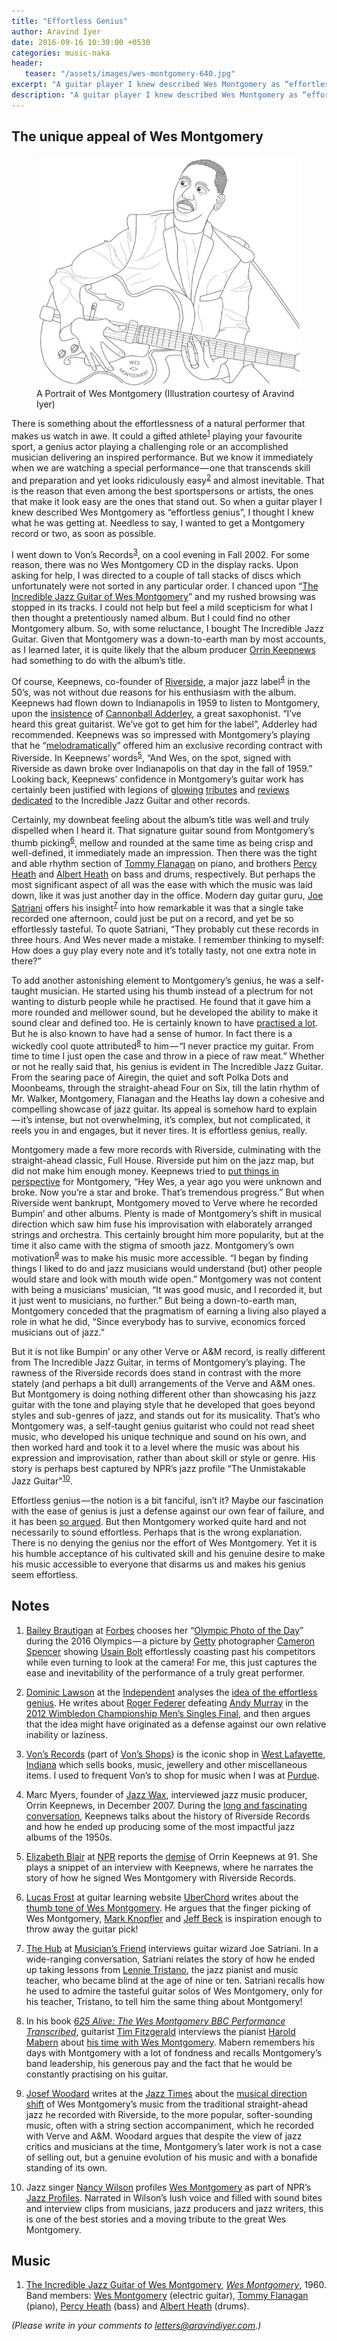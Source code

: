 ```yaml
---
title: "Effortless Genius"
author: Aravind Iyer
date: 2016-09-16 10:30:00 +0530
categories: music-naka
header:
   teaser: "/assets/images/wes-montgomery-640.jpg"
excerpt: "A guitar player I knew described Wes Montgomery as “effortless genius”. He had a signature thumb picked guitar sound, mellow and rounded at the same time as being crisp and well-defined. His albums had an ease in the way the music was laid down, like it was just another day in the office. Montgomery's humble acceptance of his cultivated skill and his genuine desire to make his music accessible to everyone, is what disarms us and makes his genius seem effortless."
description: "A guitar player I knew described Wes Montgomery as “effortless genius”. He had a signature thumb picked guitar sound, mellow and rounded at the same time as being crisp and well-defined. His albums had an ease in the way the music was laid down, like it was just another day in the office. Montgomery's humble acceptance of his cultivated skill and his genuine desire to make his music accessible to everyone, is what disarms us and makes his genius seem effortless."
---
```

## The unique appeal of Wes Montgomery

<figure>
   <a href="/assets/images/wes-montgomery.jpg">
      <img src="/assets/images/wes-montgomery-640.jpg" alt="Wes Montgomery playing guitar">
   </a>
   <figcaption>A Portrait of Wes Montgomery (Illustration courtesy of Aravind Iyer)</figcaption>
</figure>

There is something about the effortlessness of a natural performer that makes us watch in awe. It could a gifted athlete<a name="FT1REF"></a><sup>[1](#FT1)</sup> playing your favourite sport, a genius actor playing a challenging role or an accomplished musician delivering an inspired performance. But we know it immediately when we are watching a special performance — one that transcends skill and preparation and yet looks ridiculously easy<a name="FT2REF"></a><sup>[2](#FT2)</sup> and almost inevitable. That is the reason that even among the best sportspersons or artists, the ones that make it look easy are the ones that stand out. So when a guitar player I knew described Wes Montgomery as “effortless genius”, I thought I knew what he was getting at. Needless to say, I wanted to get a Montgomery record or two, as soon as possible.

I went down to Von’s Records<a name="FT3REF"></a><sup>[3](#FT3)</sup>, on a cool evening in Fall 2002. For some reason, there was no Wes Montgomery CD in the display racks. Upon asking for help, I was directed to a couple of tall stacks of discs which unfortunately were not sorted in any particular order. I chanced upon “[The Incredible Jazz Guitar of Wes Montgomery](https://en.wikipedia.org/wiki/The_Incredible_Jazz_Guitar_of_Wes_Montgomery)” and my rushed browsing was stopped in its tracks. I could not help but feel a mild scepticism for what I then thought a pretentiously named album. But I could find no other Montgomery album. So, with some reluctance, I bought The Incredible Jazz Guitar. Given that Montgomery was a down-to-earth man by most accounts, as I learned later, it is quite likely that the album producer [Orrin Keepnews](https://en.wikipedia.org/wiki/Orrin_Keepnews) had something to do with the album’s title.

Of course, Keepnews, co-founder of [Riverside](https://en.wikipedia.org/wiki/Riverside_Records), a major jazz label<a name="FT4REF"></a><sup>[4](#FT4)</sup> in the 50’s, was not without due reasons for his enthusiasm with the album. Keepnews had flown down to Indianapolis in 1959 to listen to Montgomery, upon the [insistence](http://www.npr.org/2015/03/02/390244979/legendary-jazz-producer-orrin-keepnews-dies-at-91) of [Cannonball Adderley](https://en.wikipedia.org/wiki/Cannonball_Adderley), a great saxophonist. “I’ve heard this great guitarist. We’ve got to get him for the label”, Adderley had recommended. Keepnews was so impressed with Montgomery’s playing that he “[melodramatically](http://www.npr.org/2015/03/02/390244979/legendary-jazz-producer-orrin-keepnews-dies-at-91)” offered him an exclusive recording contract with Riverside. In Keepnews’ words<a name="FT5REF"></a><sup>[5](#FT5)</sup>, “And Wes, on the spot, signed with Riverside as dawn broke over Indianapolis on that day in the fall of 1959.” Looking back, Keepnews’ confidence in Montgomery’s guitar work has certainly been justified with legions of [glowing](https://www.allaboutjazz.com/the-incredible-jazz-guitar-of-wes-montgomery-wes-montgomery-riverside-review-by-chris-may.php) [tributes](https://www.theguardian.com/lifeandstyle/2001/aug/03/shopping.artsfeatures5) and [reviews](http://www.allmusic.com/album/the-incredible-jazz-guitar-of-wes-montgomery-mw0000188442) [dedicated](http://www.sputnikmusic.com/review/10328/Wes-Montgomery-The-Incredible-Jazz-Guitar-of-Wes-Montgomery/) to the Incredible Jazz Guitar and other records.

Certainly, my downbeat feeling about the album’s title was well and truly dispelled when I heard it. That signature guitar sound from Montgomery’s thumb picking<a name="FT6REF"></a><sup>[6](#FT6)</sup>, mellow and rounded at the same time as being crisp and well-defined, it immediately made an impression. Then there was the tight and able rhythm section of [Tommy Flanagan](https://en.wikipedia.org/wiki/Tommy_Flanagan) on piano, and brothers [Percy Heath](https://en.wikipedia.org/wiki/Percy_Heath) and [Albert Heath](https://en.wikipedia.org/wiki/Albert_Heath) on bass and drums, respectively. But perhaps the most significant aspect of all was the ease with which the music was laid down, like it was just another day in the office. Modern day guitar guru, [Joe Satriani](https://en.wikipedia.org/wiki/Joe_Satriani) offers his insight<a name="FT7REF"></a><sup>[7](#FT7)</sup> into how remarkable it was that a single take recorded one afternoon, could just be put on a record, and yet be so effortlessly tasteful. To quote Satriani, “They probably cut these records in three hours. And Wes never made a mistake. I remember thinking to myself: How does a guy play every note and it’s totally tasty, not one extra note in there?”

To add another astonishing element to Montgomery’s genius, he was a self-taught musician. He started using his thumb instead of a plectrum for not wanting to disturb people while he practised. He found that it gave him a more rounded and mellower sound, but he developed the ability to make it sound clear and defined too. He is certainly known to have [practised a lot](http://wesmontgomerybook.com/2013/03/06/interview-with-harold-mabern-about-playing-with-wes-montgomery/). But he is also known to have had a sense of humor. In fact there is a wickedly cool quote attributed<a name="FT8REF"></a><sup>[8](#FT8)</sup> to him — “I never practice my guitar. From time to time I just open the case and throw in a piece of raw meat.” Whether or not he really said that, his genius is evident in The Incredible Jazz Guitar. From the searing pace of Airegin, the quiet and soft Polka Dots and Moonbeams, through the straight-ahead Four on Six, till the latin rhythm of Mr. Walker, Montgomery, Flanagan and the Heaths lay down a cohesive and compelling showcase of jazz guitar. Its appeal is somehow hard to explain — it’s intense, but not overwhelming, it’s complex, but not complicated, it reels you in and engages, but it never tires. It is effortless genius, really.

Montgomery made a few more records with Riverside, culminating with the straight-ahead classic, Full House. Riverside put him on the jazz map, but did not make him enough money. Keepnews tried to [put things in perspective](http://jazztimes.com/articles/15844-wes-montgomery-the-softer-side-of-genius) for Montgomery, “Hey Wes, a year ago you were unknown and broke. Now you’re a star and broke. That’s tremendous progress.” But when Riverside went bankrupt, Montgomery moved to Verve where he recorded Bumpin’ and other albums. Plenty is made of Montgomery’s shift in musical direction which saw him fuse his improvisation with elaborately arranged strings and orchestra. This certainly brought him more popularity, but at the time it also came with the stigma of smooth jazz. Montgomery’s own motivation<a name="FT9REF"></a><sup>[9](#FT9)</sup> was to make his music more accessible. “I began by finding things I liked to do and jazz musicians would understand (but) other people would stare and look with mouth wide open.” Montgomery was not content with being a musicians’ musician, “It was good music, and I recorded it, but it just went to musicians, no further.” But being a down-to-earth man, Montgomery conceded that the pragmatism of earning a living also played a role in what he did, “Since everybody has to survive, economics forced musicians out of jazz.”

But it is not like Bumpin’ or any other Verve or A&M record, is really different from The Incredible Jazz Guitar, in terms of Montgomery’s playing. The rawness of the Riverside records does stand in contrast with the more stately (and perhaps a bit dull) arrangements of the Verve and A&M ones. But Montgomery is doing nothing different other than showcasing his jazz guitar with the tone and playing style that he developed that goes beyond styles and sub-genres of jazz, and stands out for its musicality. That’s who Montgomery was, a self-taught genius guitarist who could not read sheet music, who developed his unique technique and sound on his own, and then worked hard and took it to a level where the music was about his expression and improvisation, rather than about skill or style or genre. His story is perhaps best captured by NPR’s jazz profile “The Unmistakable Jazz Guitar”<a name="FT10REF"></a><sup>[10](#FT10)</sup>.

Effortless genius — the notion is a bit fanciful, isn’t it? Maybe our fascination with the ease of genius is just a defense against our own fear of failure, and it has been [so argued](http://www.independent.co.uk/voices/commentators/dominic-lawson/dominic-lawson-it-takes-more-than-a-stroke-of-genius-to-become-a-true-champion-7924861.html). But then Montgomery worked quite hard and not necessarily to sound effortless. Perhaps that is the wrong explanation. There is no denying the genius nor the effort of Wes Montgomery. Yet it is his humble acceptance of his cultivated skill and his genuine desire to make his music accessible to everyone that disarms us and makes his genius seem effortless.

## Notes
1. <a name="FT1"></a>[Bailey Brautigan](https://www.forbes.com/sites/baileybrautigan) at [Forbes](https://www.forbes.com/) chooses her “[Olympic Photo of the Day](https://www.forbes.com/sites/baileybrautigan/2016/08/16/olympic-photo-of-the-day-usain-bolt-makes-it-look-easy)” during the 2016 Olympics — a picture by [Getty](https://www.gettyimages.com/) photographer [Cameron Spencer](https://www.gettyimages.com/photos/cameron-spencer) showing [Usain Bolt](https://en.wikipedia.org/wiki/Usain_Bolt) effortlessly coasting past his competitors while even turning to look at the camera! For me, this just captures the ease and inevitability of the performance of a truly great performer. <a href="#FT1REF"><i class="fas fa-level-up-alt"></i></a>

2. <a name="FT2"></a>[Dominic Lawson](http://www.independent.co.uk/voices/commentators/dominic-lawson) at the [Independent](http://www.independent.co.uk/) analyses the [idea of the effortless genius](http://www.independent.co.uk/voices/commentators/dominic-lawson/dominic-lawson-it-takes-more-than-a-stroke-of-genius-to-become-a-true-champion-7924861.html). He writes about [Roger Federer](https://en.wikipedia.org/wiki/Roger_Federer) defeating [Andy Murray](https://en.wikipedia.org/wiki/Andy_Murray) in the [2012 Wimbledon Championship Men’s Singles Final](https://en.wikipedia.org/wiki/2012_Wimbledon_Championships_–_Men%27s_Singles#Finals), and then argues that the idea might have originated as a defense against our own relative inability or laziness. <a href="#FT2REF"><i class="fas fa-level-up-alt"></i></a>

3. <a name="FT3"></a>[Von’s Records](http://vonsrecords.blogspot.in/) (part of [Von’s Shops](http://vonsshops.com/)) is the iconic shop in [West Lafayette, Indiana](https://en.wikipedia.org/wiki/West_Lafayette,_Indiana) which sells books, music, jewellery and other miscellaneous items. I used to frequent Von’s to shop for music when I was at [Purdue](http://www.purdue.edu/). <a href="#FT3REF"><i class="fas fa-level-up-alt"></i></a>

4. <a name="FT4"></a>Marc Myers, founder of [Jazz Wax](http://www.jazzwax.com/), interviewed jazz music producer, Orrin Keepnews, in December 2007. During the [long and fascinating conversation](http://www.jazzwax.com/2007/12/orrin-keepnews.html), Keepnews talks about the history of Riverside Records and how he ended up producing some of the most impactful jazz albums of the 1950s. <a href="#FT4REF"><i class="fas fa-level-up-alt"></i></a>

5. <a name="FT5"></a>[Elizabeth Blair](https://www.npr.org/people/2100238/elizabeth-blair) at [NPR](https://www.npr.org/) reports the [demise](https://www.npr.org/2015/03/02/390244979/legendary-jazz-producer-orrin-keepnews-dies-at-91) of Orrin Keepnews at 91. She plays a snippet of an interview with Keepnews, where he narrates the story of how he signed Wes Montgomery with Riverside Records. <a href="#FT5REF"><i class="fas fa-level-up-alt"></i></a>

6. <a name="FT6"></a>[Lucas Frost](https://www.uberchord.com/blog/author/lucas/) at guitar learning website [UberChord](https://www.uberchord.com/) writes about the [thumb tone of Wes Montgomery](https://www.uberchord.com/blog/three-reasons-to-throw-away-the-guitar-pick/). He argues that the finger picking of Wes Montgomery, [Mark Knopfler](https://en.wikipedia.org/wiki/Mark_Knopfler) and [Jeff Beck](https://en.wikipedia.org/wiki/Jeff_Beck) is inspiration enough to throw away the guitar pick! <a href="#FT6REF"><i class="fas fa-level-up-alt"></i></a>

7. <a name="FT7"></a>[The Hub](http://thehub.musiciansfriend.com/) at [Musician’s Friend](http://www.musiciansfriend.com/) interviews guitar wizard Joe Satriani. In a wide-ranging conversation, Satriani relates the story of how he ended up taking lessons from [Lennie Tristano](https://en.wikipedia.org/wiki/Lennie_Tristano), the jazz pianist and music teacher, who became blind at the age of nine or ten. Satriani recalls how he used to admire the tasteful guitar solos of Wes Montgomery, only for his teacher, Tristano, to tell him the same thing about Montgomery! <a href="#FT7REF"><i class="fas fa-level-up-alt"></i></a>

8. <a name="FT8"></a>In his book [*625 Alive: The Wes Montgomery BBC Performance Transcribed*](http://wesmontgomerybook.com/), guitarist [Tim Fitzgerald](https://www.tim-fitzgerald.com/) interviews the pianist [Harold Mabern](https://en.wikipedia.org/wiki/Harold_Mabern) about [his time with Wes Montgomery](http://wesmontgomerybook.com/2013/03/06/interview-with-harold-mabern-about-playing-with-wes-montgomery/). Mabern remembers his days with Montgomery with a lot of fondness and recalls Montgomery’s band leadership, his generous pay and the fact that he would be constantly practising on his guitar. <a href="#FT8REF"><i class="fas fa-level-up-alt"></i></a>

9. <a name="FT9"></a>[Josef Woodard](http://www.joewoodard.com/) writes at the [Jazz Times](https://jazztimes.com/) about the [musical direction shift](https://jazztimes.com/features/wes-montgomery-the-softer-side-of-genius/) of Wes Montgomery’s music from the traditional straight-ahead jazz he recorded with Riverside, to the more popular, softer-sounding music, often with a string section accompaniment, which he recorded with Verve and A&M. Woodard argues that despite the view of jazz critics and musicians at the time, Montgomery’s later work is not a case of selling out, but a genuine evolution of his music and with a bonafide standing of its own. <a href="#FT9REF"><i class="fas fa-level-up-alt"></i></a>

10. <a name="FT10"></a>Jazz singer [Nancy Wilson](https://www.npr.org/people/2101390/nancy-wilson) profiles [Wes Montgomery](https://www.npr.org/2007/09/26/14687657/wes-montgomery-the-unmistakable-jazz-guitar) as part of NPR’s [Jazz Profiles](https://www.npr.org/series/10208861/npr-s-jazz-profiles). Narrated in Wilson’s lush voice and filled with sound bites and interview clips from musicians, jazz producers and jazz writers, this is one of the best stories and a moving tribute to the great Wes Montgomery. <a href="#FT10REF"><i class="fas fa-level-up-alt"></i></a>

## Music
1. [The Incredible Jazz Guitar of Wes Montgomery](https://en.wikipedia.org/wiki/The_Incredible_Jazz_Guitar_of_Wes_Montgomery), [*Wes Montgomery*](https://en.wikipedia.org/wiki/Wes_Montgomery), 1960. Band members: [Wes Montgomery](https://en.wikipedia.org/wiki/Wes_Montgomery) (electric guitar), [Tommy Flanagan](https://en.wikipedia.org/wiki/Tommy_Flanagan) (piano), [Percy Heath](https://en.wikipedia.org/wiki/Percy_Heath) (bass) and [Albert Heath](https://en.wikipedia.org/wiki/Albert_Heath) (drums).

*(Please write in your comments to [letters@aravindiyer.com](mailto:letters@aravindiyer.com).)*
